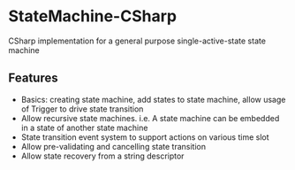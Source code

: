 # StateMachine-CSharp
CSharp implementation for a general purpose single-active-state state machine

## Features
- Basics: creating state machine, add states to state machine, allow usage of Trigger to drive state transition
- Allow recursive state machines. i.e. A state machine can be embedded in a state of another state machine
- State transition event system to support actions on various time slot
- Allow pre-validating and cancelling state transition
- Allow state recovery from a string descriptor 
